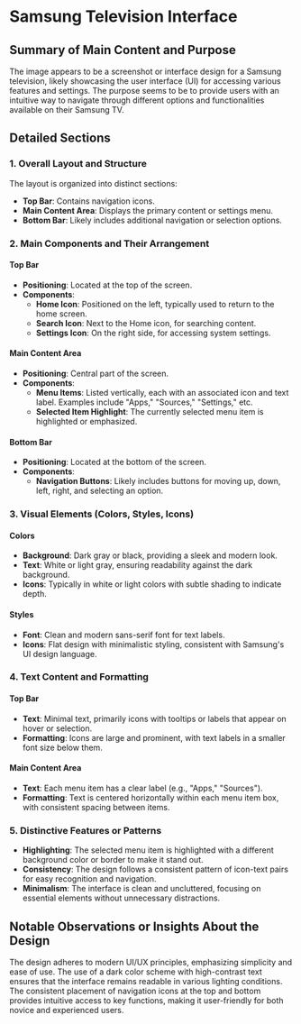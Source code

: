 # Samsung Television Interface

## Summary of Main Content and Purpose
The image appears to be a screenshot or interface design for a Samsung television, likely showcasing the user interface (UI) for accessing various features and settings. The purpose seems to be to provide users with an intuitive way to navigate through different options and functionalities available on their Samsung TV.

## Detailed Sections

### 1. Overall Layout and Structure
The layout is organized into distinct sections:
- **Top Bar**: Contains navigation icons.
- **Main Content Area**: Displays the primary content or settings menu.
- **Bottom Bar**: Likely includes additional navigation or selection options.

### 2. Main Components and Their Arrangement

#### Top Bar
- **Positioning**: Located at the top of the screen.
- **Components**:
  - **Home Icon**: Positioned on the left, typically used to return to the home screen.
  - **Search Icon**: Next to the Home icon, for searching content.
  - **Settings Icon**: On the right side, for accessing system settings.

#### Main Content Area
- **Positioning**: Central part of the screen.
- **Components**:
  - **Menu Items**: Listed vertically, each with an associated icon and text label. Examples include "Apps," "Sources," "Settings," etc.
  - **Selected Item Highlight**: The currently selected menu item is highlighted or emphasized.

#### Bottom Bar
- **Positioning**: Located at the bottom of the screen.
- **Components**:
  - **Navigation Buttons**: Likely includes buttons for moving up, down, left, right, and selecting an option.

### 3. Visual Elements (Colors, Styles, Icons)

#### Colors
- **Background**: Dark gray or black, providing a sleek and modern look.
- **Text**: White or light gray, ensuring readability against the dark background.
- **Icons**: Typically in white or light colors with subtle shading to indicate depth.

#### Styles
- **Font**: Clean and modern sans-serif font for text labels.
- **Icons**: Flat design with minimalistic styling, consistent with Samsung's UI design language.

### 4. Text Content and Formatting

#### Top Bar
- **Text**: Minimal text, primarily icons with tooltips or labels that appear on hover or selection.
- **Formatting**: Icons are large and prominent, with text labels in a smaller font size below them.

#### Main Content Area
- **Text**: Each menu item has a clear label (e.g., "Apps," "Sources").
- **Formatting**: Text is centered horizontally within each menu item box, with consistent spacing between items.

### 5. Distinctive Features or Patterns

- **Highlighting**: The selected menu item is highlighted with a different background color or border to make it stand out.
- **Consistency**: The design follows a consistent pattern of icon-text pairs for easy recognition and navigation.
- **Minimalism**: The interface is clean and uncluttered, focusing on essential elements without unnecessary distractions.

## Notable Observations or Insights About the Design

The design adheres to modern UI/UX principles, emphasizing simplicity and ease of use. The use of a dark color scheme with high-contrast text ensures that the interface remains readable in various lighting conditions. The consistent placement of navigation icons at the top and bottom provides intuitive access to key functions, making it user-friendly for both novice and experienced users.